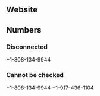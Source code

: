 ## Website

## Numbers

### Disconnected
+1-808-134-9944

### Cannot be checked
+1-808-134-9944
+1-917-436-1104
